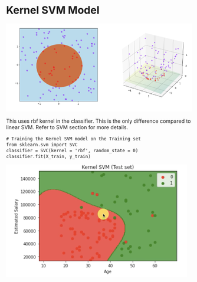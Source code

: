 # Kernel SVM Model
 ![Alt text](k.png?raw=true "kernel trick")

This uses rbf kernel in the classifier. This is the only difference compared to linear SVM. Refer to SVM section for more details.

 ```
# Training the Kernel SVM model on the Training set
from sklearn.svm import SVC
classifier = SVC(kernel = 'rbf', random_state = 0)
classifier.fit(X_train, y_train)
 ```

![Alt text](kres.png?raw=true "kernel result")